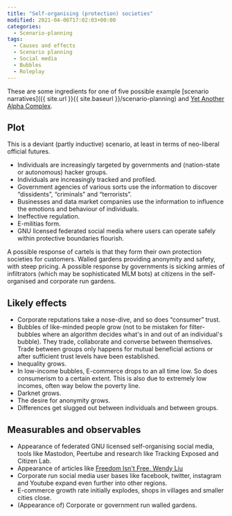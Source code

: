 ```yaml
---
title: "Self-organising (protection) societies"
modified: 2021-04-06T17:02:03+00:00
categories:
  - Scenario-planning
tags:
  - Causes and effects
  - Scenario planning
  - Social media
  - Bubbles
  - Roleplay
---
```


These are some ingredients for one of five possible example [scenario narratives]({{ site.url }}{{ site.baseurl }}/scenario-planning) and [Yet Another Alpha Complex](https://tymyrddin.wiki/theatre/alpha-complex).

## Plot

This is a deviant (partly inductive) scenario, at least in terms of neo-liberal official futures.

* Individuals are increasingly targeted by governments and (nation-state or autonomous) hacker groups.
* Individuals are increasingly tracked and profiled.
* Government agencies of various sorts use the information to discover “dissidents”, “criminals” and “terrorists”.
* Businesses and data market companies use the information to influence the emotions and behaviour of individuals.
* Ineffective regulation.
* E-militias form.
* GNU licensed federated social media where users can operate safely within protective boundaries flourish.

A possible response of cartels is that they form their own protection societies for customers. Walled gardens providing anonymity and safety, with steep pricing. A possible response by governments is sicking armies of infiltrators (which may be sophisticated MLM bots) at citizens in the self-organised and corporate run gardens. 

## Likely effects

* Corporate reputations take a nose-dive, and so does “consumer” trust.
* Bubbles of like-minded people grow (not to be mistaken for filter-bubbles where an algorithm decides what's in and out of an individual's bubble). They trade, collaborate and converse between themselves. Trade between groups only happens for mutual beneficial actions or after sufficient trust levels have been established.
* Inequality grows.
* In low-income bubbles, E-commerce drops to an all time low. So does consumerism to a certain extent. This is also due to extremely low incomes, often way below the poverty line.
* Darknet grows.
* The desire for anonymity grows.
* Differences get slugged out between individuals and between groups.

## Measurables and observables

* Appearance of federated GNU licensed self-organising social media, tools like Mastodon, Peertube and research like Tracking Exposed and Citizen Lab.
* Appearance of articles like [Freedom Isn't Free, Wendy Liu](https://logicmag.io/failure/freedom-isnt-free/)
* Corporate run social media user bases like facebook, twitter, instagram and Youtube expand even further into other regions. 
* E-commerce growth rate initially explodes, shops in villages and smaller cities close.
* (Appearance of) Corporate or government run walled gardens.


